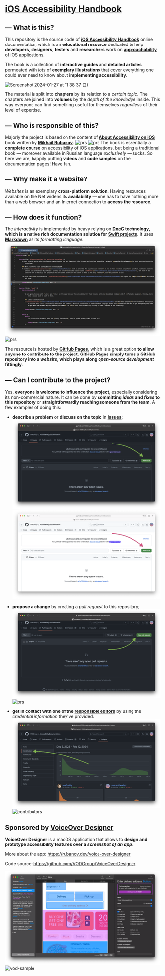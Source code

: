 # [iOS Accessibility Handbook](https://vodgroup.github.io/AccessibilityDocumentation/documentation/iosaccessibilityhandbook/)


## — What is this?
This repository is the source code of [**iOS Accessibility Handbook**](https://vodgroup.github.io/AccessibilityDocumentation/documentation/iosaccessibilityhandbook) online documentation, which is an **educational resource** dedicated to help **developers**, **designers**, **testers** and **researchers** work on [**approachability**](https://developer.apple.com/design/human-interface-guidelines/accessibility) of iOS applications.

The book is a collection of **interactive guides** and **detailed articles** permeated with *lots* of **exemplary illustrations** that cover everything one could ever need to know about **implementing accessibility**.

<img width="876" alt="Screenshot 2024-01-27 at 11 38 37 (2)" src="https://github.com/VODGroup/AccessibilityDocumentation/assets/94866528/3d27a208-0c3f-44db-a4f0-8ecf8691758e">

The material is split into **chapters** by its relation to a *certain topic*. The chapters are joined into **volumes** by the *depth of the knowledge* inside. This way everyone can find something useful for themselves *regardless* of their level of expertise.


## — Who is responsible of this?
Majorly the project is based on the content of [**About Accessibility on iOS**](https://rubanov.dev/a11y-book) book written by [**Mikhail Rubanov**](https://github.com/akaDuality). 
![prs](./Samples/book~dark.png#gh-dark-mode-only)
![prs](./Samples/book~light.png#gh-light-mode-only)
The book is essentially a **complete course** on accessibility of iOS applications, but being a traditional book — moreover available in Russian language *exclusively* — sucks. So here we are, happily putting **videos** and **code samples** on the documentation pages! Have fun.  

## — Why make it a website? 
*Websites* is an exemplary **cross-platform solution**. Having resources available on the Net widens its **availability** — one has to have nothing more than a web browser and an Internet connection to **access the resource**. 


## — How does it function?
The *interactivity* is implemented by heavy relying on **[DocC](https://developer.apple.com/documentation/docc) technology, which is a native rich documentation solution for [Swift projects](https://www.swift.org/packages)**. It uses **[Markdown](https://apple.github.io/swift-markdown/documentation/markdown)** as its *formatting language*.
![prs](./Samples/docc~dark.png#gh-dark-mode-only)
![prs](./Samples/docc~light.png#gh-light-mode-only)

The resource is hosted by **[GitHub Pages](https://pages.github.com)**, which is a great option **to allow anyone to contribute to the project**. **GitHub Pages simply turns a GitHub repository into a *website*, which plays along *open-source development* fittingly**. 

 
## — Can I contribute to the project? 
Yes, **everyone is welcome to influence the project**, especially considering its non-commercial nature. It can be done by **committing *ideas* and *fixes* to this repository** or **straightforwardly reaching someone from the team**. A few examples of doing this:
- **describe a problem** or **discuss on the topic** in **[Issues](https://github.com/VODGroup/AccessibilityDocumentation/issues)**; 
![issues](./Samples/issues~dark.png#gh-dark-mode-only)
![issues](./Sources/iOSAccessibilityHandbook/Screenshots/issues~light.png#gh-light-mode-only)
- **propose a change** by creating a *pull request* to this repository;
![prs](./Samples/prs~dark.png#gh-dark-mode-only)
![prs](./Samples/prs~light.png#gh-light-mode-only)

- **get in contact with one of the [responsible editors](https://github.com/VODGroup/AccessibilityDocumentation/graphs/contributors)** by using the *credential information* they've provided.
![contributors](./Samples/contributors~dark.png#gh-dark-mode-only)
![contributors](./Samples/contributors~light.png#gh-light-mode-only)


## Sponsored by [VoiceOver Designer](https://rubanov.dev/voice-over-designer)
**VoiceOver Designer** is a macOS application that allows to **design and prototype accessibility features over a *screenshot of an app***. 

More about the app: https://rubanov.dev/voice-over-designer

Code source: https://github.com/VODGroup/VoiceOverDesigner

![vod-sample](./Samples/vod-sample~dark.png#gh-dark-mode-only)
![vod-sample](./Samples/vod-sample~light.png#gh-light-mode-only)
